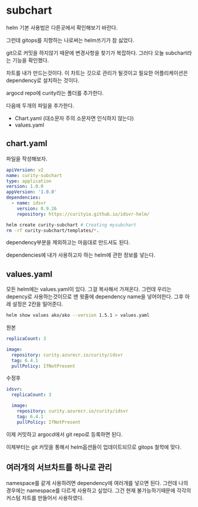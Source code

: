 # subchart

helm 기본 사용법은 다른곳에서 확인해보기 바란다.

그런데 gitops를 지향하는 나로써는 helm쓰기가 참 싫었다.

git으로 커밋을 하지않기 때문에 변경사항을 찾기가 복잡하다. 그러다 오늘 subchart라는 기능을 확인했다.

차트를 내가 만드는것이다. 이 차트는 깃으로 관리가 될것이고 필요한 어플리케이션은 dependency로 설치하는 것이다.

argocd repo에 curity라는 폴더를 추가한다.

다음에 두개의 파일을 추가한다.

* Chart.yaml \(대소문자 주의 소문자면 인식하지 않는다\)
* values.yaml

## chart.yaml

파일을 작성해보자.

```yaml
apiVersion: v2
name: curity-subchart
type: application
version: 1.0.0
appVersion: '1.0.0'
dependencies:
  - name: idsvr
    version: 0.9.26
    repository: https://curityio.github.io/idsvr-helm/
```

```bash
helm create curity-subchart # Creating mysubchart
rm -rf curity-subchart/templates/*.
```

dependency부분을 제외하고는 마음대로 만드셔도 된다.

dependencies에 내가 사용하고자 하는 helm에 관한 정보를 넣는다.

## values.yaml

모든 helm에는 values.yaml이 있다. 그걸 복사해서 가져온다. 그런데 우리는 depency로 사용하는것이므로 맨 윗줄에 dependency name을 넣어야한다. 그후 아래 설정은 2칸을 밀어준다.

```bash
helm show values ako/ako --version 1.5.1 > values.yaml
```

원본

```yaml
replicaCount: 3

image:
  repository: curity.azurecr.io/curity/idsvr
  tag: 6.4.1
  pullPolicy: IfNotPresent
```

수정후

```yaml
idsvr:
  replicaCount: 3

  image:
    repository: curity.azurecr.io/curity/idsvr
    tag: 6.4.1
    pullPolicy: IfNotPresent
```

이제 커밋하고 argocd에서 git repo로 등록하면 된다.

이제부터는 git 커밋을 통해서 helm옵션들이 업데이트되므로 gitops 철학에 맞다.

## 여러개의 서브차트를 하나로 관리

namespace를 같게 사용하려면 dependency에 여러개를 넣으면 된다. 그런데 나의 경우에는 namespace를 다르게 사용하고 싶었다. 그건 현재 불가능하기때문에 각각의 커스텀 차트를 만들어서 사용하였다.

